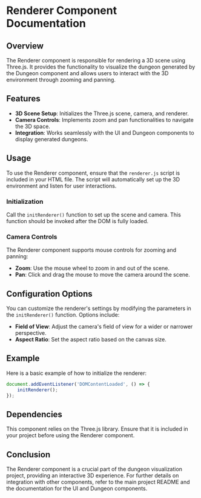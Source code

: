 # Renderer Component Documentation

## Overview
The Renderer component is responsible for rendering a 3D scene using Three.js. It provides the functionality to visualize the dungeon generated by the Dungeon component and allows users to interact with the 3D environment through zooming and panning.

## Features
- **3D Scene Setup**: Initializes the Three.js scene, camera, and renderer.
- **Camera Controls**: Implements zoom and pan functionalities to navigate the 3D space.
- **Integration**: Works seamlessly with the UI and Dungeon components to display generated dungeons.

## Usage
To use the Renderer component, ensure that the `renderer.js` script is included in your HTML file. The script will automatically set up the 3D environment and listen for user interactions.

### Initialization
Call the `initRenderer()` function to set up the scene and camera. This function should be invoked after the DOM is fully loaded.

### Camera Controls
The Renderer component supports mouse controls for zooming and panning:
- **Zoom**: Use the mouse wheel to zoom in and out of the scene.
- **Pan**: Click and drag the mouse to move the camera around the scene.

## Configuration Options
You can customize the renderer's settings by modifying the parameters in the `initRenderer()` function. Options include:
- **Field of View**: Adjust the camera's field of view for a wider or narrower perspective.
- **Aspect Ratio**: Set the aspect ratio based on the canvas size.

## Example
Here is a basic example of how to initialize the renderer:

```javascript
document.addEventListener('DOMContentLoaded', () => {
    initRenderer();
});
```

## Dependencies
This component relies on the Three.js library. Ensure that it is included in your project before using the Renderer component.

## Conclusion
The Renderer component is a crucial part of the dungeon visualization project, providing an interactive 3D experience. For further details on integration with other components, refer to the main project README and the documentation for the UI and Dungeon components.